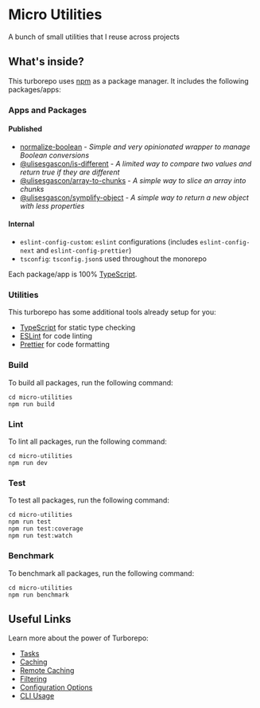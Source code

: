 # Micro Utilities

A bunch of small utilities that I reuse across projects

## What's inside?

This turborepo uses [npm](https://www.npmjs.com/) as a package manager. It includes the following packages/apps:

### Apps and Packages

#### Published

- [normalize-boolean](/packages/normalize-boolean/README.md) - _Simple and very opinionated wrapper to manage Boolean conversions_
- [@ulisesgascon/is-different](/packages/is-different/README.md) - _A limited way to compare two values and return true if they are different_
- [@ulisesgascon/array-to-chunks](/packages/array-to-chunks/README.md) - _A simple way to slice an array into chunks_
- [@ulisesgascon/symplify-object](/packages/symplify-object/README.md) - _A simple way to return a new object with less properties_

#### Internal
- `eslint-config-custom`: `eslint` configurations (includes `eslint-config-next` and `eslint-config-prettier`)
- `tsconfig`: `tsconfig.json`s used throughout the monorepo

Each package/app is 100% [TypeScript](https://www.typescriptlang.org/).

### Utilities

This turborepo has some additional tools already setup for you:

- [TypeScript](https://www.typescriptlang.org/) for static type checking
- [ESLint](https://eslint.org/) for code linting
- [Prettier](https://prettier.io) for code formatting

### Build

To build all packages, run the following command:

```
cd micro-utilities
npm run build
```

### Lint

To lint all packages, run the following command:

```
cd micro-utilities
npm run dev
```

### Test

To test all packages, run the following command:

```
cd micro-utilities
npm run test
npm run test:coverage
npm run test:watch
```

### Benchmark

To benchmark all packages, run the following command:

```
cd micro-utilities
npm run benchmark
```



## Useful Links

Learn more about the power of Turborepo:

- [Tasks](https://turbo.build/repo/docs/core-concepts/monorepos/running-tasks)
- [Caching](https://turbo.build/repo/docs/core-concepts/caching)
- [Remote Caching](https://turbo.build/repo/docs/core-concepts/remote-caching)
- [Filtering](https://turbo.build/repo/docs/core-concepts/monorepos/filtering)
- [Configuration Options](https://turbo.build/repo/docs/reference/configuration)
- [CLI Usage](https://turbo.build/repo/docs/reference/command-line-reference)
